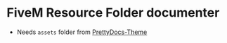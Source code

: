 # FiveM Resource Folder documenter

- Needs `assets` folder from [PrettyDocs-Theme](https://github.com/xriley/PrettyDocs-Theme)